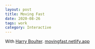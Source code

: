 ```yaml
---
layout: post
title: Moving Fast
date: 2020-08-26
tags: work
category: Interactive
---
```

With [Harry Boulter](https://www.instagram.com/harryboulter/). [movingfast.netlify.app](https://movingfast.netlify.app/)